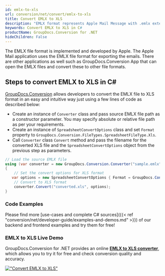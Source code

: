 ```yaml
---
id: emlx-to-xls
url: conversion/net/convert/emlx-to-xls
title: Convert EMLX to XLS
description: "EMLX format represents Apple Mail Message with .emlx extension. Learn how to convert EMLX to XLS file programmatically in C# language using GroupDocs.Conversion for .NET library."
keywords: Convert EMLX to XLS in C#
productName: GroupDocs.Conversion for .NET
hideChildren: False
---
```


The EMLX file format is implemented and developed by Apple. The Apple Mail application uses the EMLX file format for exporting the emails. There are other applications as well such as GroupDocs.Conversion App that can open the EMLX files and convert these to other file formats.

## Steps to convert EMLX to XLS in C#

[GroupDocs.Conversion](https://products.groupdocs.com/conversion/net) allows developers to convert the EMLX file to XLS format in an easy and intuitive way just using a few lines of code as described below:

* Create an instance of `Converter` class and pass source EMLX file path as a constructor parameter. You may specify absolute or relative file path as per your requirements. 
* Create an instance of `SpreadsheetConvertOptions` class and set `Format` property to `GroupDocs.Conversion.FileTypes.SpreadsheetFileType.Xls`.
* Call `Converter` class `Convert` method and pass the filename for the converted XLS file and the `SpreadsheetConvertOptions` object from the previous step as parameters.

```csharp
// Load the source EMLX file
using (var converter = new GroupDocs.Conversion.Converter("sample.emlx"))
{
    // Set the convert options for XLS format
   var options = new SpreadsheetConvertOptions { Format = GroupDocs.Conversion.FileTypes.SpreadsheetFileType.Xls };
    // Convert to XLS format
    converter.Convert("converted.xls", options);
}
```

### Code Examples

Please find more [use-cases and complete C# sources]({{< ref "conversion/net/developer-guide/examples-and-demos.md" >}}) of our backend and frontend examples and try them for free!

### EMLX to XLS Live Demo

GroupDocs.Conversion for .NET provides an online [**EMLX to XLS converter**](https://products.groupdocs.app/conversion/emlx-to-xls), which allows you to try it for free and check conversion quality and accuracy.

[!["Convert EMLX to XLS"](conversion/net/images/convert-to-xls/convert-emlx-to-xls.png)](https://products.groupdocs.app/conversion/emlx-to-xls)
